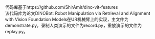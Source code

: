 代码库基于https://github.com/ShirAmir/dino-vit-features<br>
该代码库为论文DINOBot: Robot Manipulation via Retrieval and Alignment with Vision Foundation Models在UR机械臂上的实现，主文件为demonstrate.py。录制人类演示的文件为record.py，重放演示的文件为replay.py。



